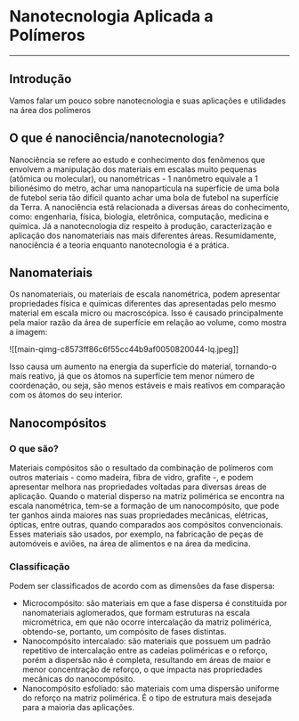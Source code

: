 # Nanotecnologia Aplicada a Polímeros
---
## Introdução
Vamos falar um pouco sobre nanotecnologia e suas aplicações e utilidades na área dos polímeros
## O que é nanociência/nanotecnologia?
Nanociência se refere ao estudo e conhecimento dos fenômenos que envolvem a manipulação dos materiais em escalas muito pequenas (atômica ou molecular), ou nanométricas - 1 nanômetro equivale a 1 bilionésimo do metro, achar uma nanopartícula na superfície de uma bola de futebol seria tão difícil quanto achar uma bola de futebol na superfície da Terra. A nanociência está relacionada a diversas áreas do conhecimento, como: engenharia, física, biologia, eletrônica, computação, medicina e química. Já a nanotecnologia diz respeito à produção, caracterização e aplicação dos nanomateriais nas mais diferentes áreas. Resumidamente, nanociência é a teoria enquanto nanotecnologia é a prática.
## Nanomateriais
Os nanomateriais, ou materiais de escala nanométrica, podem apresentar propriedades física e químicas diferentes das apresentadas pelo mesmo material em escala micro ou macroscópica. Isso é causado principalmente pela maior razão da área de superfície em relação ao volume, como mostra a imagem:

![[main-qimg-c8573ff86c6f55cc44b9af0050820044-lq.jpeg]]

Isso causa um aumento na energia da superfície do material, tornando-o mais reativo, já que os átomos na superfície tem menor número de coordenação, ou seja, são menos estáveis e mais reativos em comparação com os átomos do seu interior.
## Nanocompósitos
### O que são?
Materiais compósitos são o resultado da combinação de polímeros com outros materiais - como madeira, fibra de vidro, grafite -, e podem apresentar melhora nas propriedades voltadas para diversas áreas de aplicação. Quando o material disperso na matriz polimérica se encontra na escala nanométrica, tem-se a formação de um nanocompósito, que pode ter ganhos ainda maiores nas suas propriedades mecânicas, elétricas, ópticas, entre outras, quando comparados aos compósitos convencionais. Esses materiais são usados, por exemplo, na fabricação de peças de automóveis e aviões, na área de alimentos e na área da medicina.
### Classificação
Podem ser classificados de acordo com as dimensões da fase dispersa:
- Microcompósito: são materiais em que a fase dispersa é constituída por nanomateriais aglomerados, que formam estruturas na escala micrométrica, em que não ocorre intercalação da matriz polimérica, obtendo-se, portanto, um compósito de fases distintas.
- Nanocompósito intercalado: são materiais que possuem um padrão repetitivo de intercalação entre as cadeias poliméricas e o reforço, porém a dispersão não é completa, resultando em áreas de maior e menor concentração de reforço, o que impacta nas propriedades mecânicas do nanocompósito.
- Nanocompósito esfoliado: são materiais com uma dispersão uniforme do reforço na matriz polimérica. É o tipo de estrutura mais desejada para a maioria das aplicações.